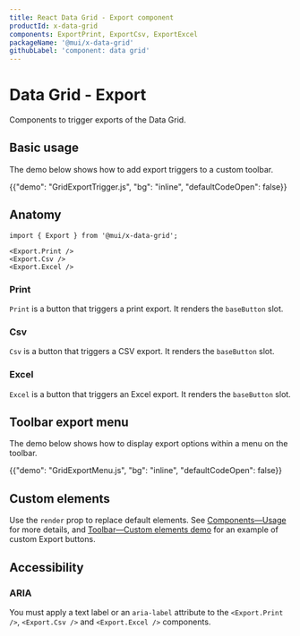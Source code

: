 ```yaml
---
title: React Data Grid - Export component
productId: x-data-grid
components: ExportPrint, ExportCsv, ExportExcel
packageName: '@mui/x-data-grid'
githubLabel: 'component: data grid'
---
```


# Data Grid - Export

<p class="description">Components to trigger exports of the Data Grid.</p>

## Basic usage

The demo below shows how to add export triggers to a custom toolbar.

{{"demo": "GridExportTrigger.js", "bg": "inline", "defaultCodeOpen": false}}

## Anatomy

```tsx
import { Export } from '@mui/x-data-grid';

<Export.Print />
<Export.Csv />
<Export.Excel />
```

### Print

`Print` is a button that triggers a print export.
It renders the `baseButton` slot.

### Csv

`Csv` is a button that triggers a CSV export.
It renders the `baseButton` slot.

### Excel

`Excel` is a button that triggers an Excel export.
It renders the `baseButton` slot.

## Toolbar export menu

The demo below shows how to display export options within a menu on the toolbar.

{{"demo": "GridExportMenu.js", "bg": "inline", "defaultCodeOpen": false}}

## Custom elements

Use the `render` prop to replace default elements.
See [Components—Usage](/x/react-data-grid/components/usage/#customization) for more details, and [Toolbar—Custom elements demo](/x/react-data-grid/components/toolbar/#custom-elements) for an example of custom Export buttons.

## Accessibility

### ARIA

You must apply a text label or an `aria-label` attribute to the `<Export.Print />`, `<Export.Csv />` and `<Export.Excel />` components.
